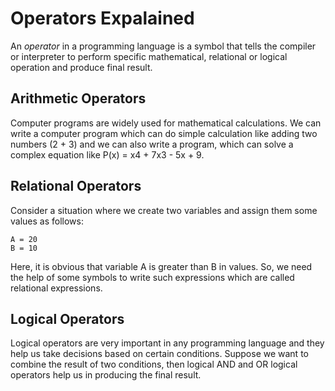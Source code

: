 # Operators Expalained

An _operator_ in a programming language is a symbol that tells the compiler or interpreter to perform specific mathematical, relational or logical operation and produce final result. 

## Arithmetic Operators

Computer programs are widely used for mathematical calculations. We can write a computer program which can do simple calculation like adding two numbers (2 + 3) and we can also write a program, which can solve a complex equation like P(x) = x4 + 7x3 - 5x + 9. 

## Relational Operators

Consider a situation where we create two variables and assign them some values as follows:

```pseudo
A = 20
B = 10
```

Here, it is obvious that variable A is greater than B in values. So, we need the help of some symbols to write such expressions which are called relational expressions. 

## Logical Operators

Logical operators are very important in any programming language and they help us take decisions based on certain conditions. Suppose we want to combine the result of two conditions, then logical AND and OR logical operators help us in producing the final result.